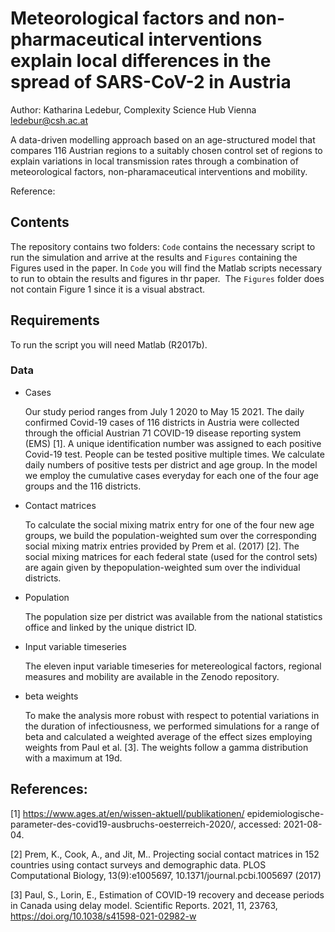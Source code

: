 # Meteorological factors and non-pharmaceutical interventions explain local differences in the spread of SARS-CoV-2 in Austria

Author: Katharina Ledebur, Complexity Science Hub Vienna [ledebur@csh.ac.at](ledebur@csh.ac.at)


A data-driven modelling approach based on an age-structured model that compares 116 Austrian regions to a suitably chosen control set of regions to explain variations in local transmission rates through a combination of meteorological factors, non-pharamaceutical interventions and mobility. 

Reference: 

## Contents
The repository contains two folders: ```Code``` contains the necessary script to run the simulation and arrive at the results and ```Figures``` containing the Figures used in the paper.
In ```Code``` you will find the Matlab scripts necessary to run to obtain the results and figures in thr paper. 
​
The ```Figures``` folder does not contain Figure 1 since it is a visual abstract.
​
## Requirements
To run the script you will need Matlab (R2017b).

### Data
- Cases

  Our study period ranges from July 1 2020 to May 15 2021. The daily confirmed Covid-19 cases of 116 districts in Austria were collected through the official Austrian 71 COVID-19 disease reporting system (EMS) [1]. A unique identification number was assigned to each positive Covid-19 test. People can be tested positive multiple times. We calculate daily numbers of positive tests per district and age group. In the model we employ the cumulative cases everyday for each one of the four age groups and the 116 districts. 
- Contact matrices

  To calculate the social mixing matrix entry for one of the four new age groups, we build the population-weighted sum over the corresponding social mixing matrix entries provided by Prem et al. (2017) [2]. The social mixing matrices for each federal state (used for the control sets) are again given by thepopulation-weighted sum over the individual districts.  
- Population

  The population size per district was available from the national statistics office and linked by the unique district ID.
- Input variable timeseries

  The eleven input variable timeseries for metereological factors, regional measures and mobility are available in the Zenodo repository.
- beta weights

  To make the analysis more robust with respect to potential variations in the duration of infectiousness, we performed simulations for a range of beta and calculated a weighted average of the effect sizes employing weights from Paul et al. [3]. The weights follow a gamma distribution with a maximum at 19d.

## References:
[1] https://www.ages.at/en/wissen-aktuell/publikationen/ epidemiologische-parameter-des-covid19-ausbruchs-oesterreich-2020/, accessed: 2021-08-04.

[2] Prem, K., Cook, A., and Jit, M.. Projecting social contact matrices in 152 countries using contact surveys and demographic data. PLOS Computational Biology, 13(9):e1005697, 10.1371/journal.pcbi.1005697 (2017)

[3] Paul, S., Lorin, E., Estimation of COVID-19 recovery and decease periods in Canada using delay model. Scientific Reports. 2021, 11, 23763, https://doi.org/10.1038/s41598-021-02982-w
